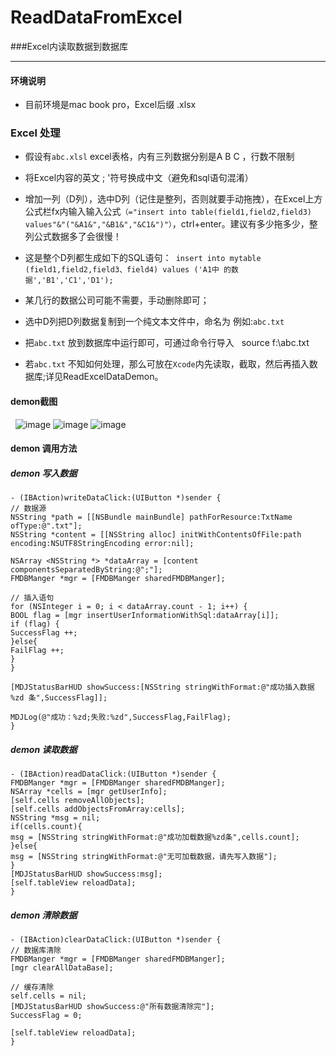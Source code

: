 # ReadDataFromExcel
###Excel内读取数据到数据库

---
#### 环境说明
* 目前环境是mac book pro，Excel后缀 .xlsx 

### Excel 处理
* 假设有```abc.xlsl``` excel表格，内有三列数据分别是A B C ，行数不限制


*  将Excel内容的英文 ; '符号换成中文（避免和sql语句混淆）
*  增加一列（D列），选中D列（记住是整列，否则就要手动拖拽），在Excel上方公式栏fx内输入输入公式```（="insert into table(field1,field2,field3) values"&"("&A1&","&B1&","&C1&")"）```，ctrl+enter。建议有多少拖多少，整列公式数据多了会很慢！

*  这是整个D列都生成如下的SQL语句：``` insert into mytable (field1,field2,field3、field4) values ('A1中 的数据','B1','C1','D1');```

*  某几行的数据公司可能不需要，手动删除即可；

* 选中D列把D列数据复制到一个纯文本文件中，命名为 例如:```abc.txt```

*  把```abc.txt``` 放到数据库中运行即可，可通过命令行导入
  source f:\abc.txt
  
* 若```abc.txt``` 不知如何处理，那么可放在```Xcode```内先读取，截取，然后再插入数据库;详见ReadExcelDataDemon。

#### demon截图
  ![image](https://github.com/XiaoMingZhiDao/ReadExcelData/blob/master/1.png)
  ![image](https://github.com/XiaoMingZhiDao/ReadExcelData/blob/master/2.png)
  ![image](https://github.com/XiaoMingZhiDao/ReadExcelData/blob/master/3.png)
  
#### demon 调用方法

##### demon 写入数据
``` objc
- (IBAction)writeDataClick:(UIButton *)sender {
// 数据源
NSString *path = [[NSBundle mainBundle] pathForResource:TxtName ofType:@".txt"];
NSString *content = [[NSString alloc] initWithContentsOfFile:path encoding:NSUTF8StringEncoding error:nil];

NSArray <NSString *> *dataArray = [content componentsSeparatedByString:@";"];
FMDBManger *mgr = [FMDBManger sharedFMDBManger];

// 插入语句
for (NSInteger i = 0; i < dataArray.count - 1; i++) {
BOOL flag = [mgr insertUserInformationWithSql:dataArray[i]];
if (flag) {
SuccessFlag ++;
}else{
FailFlag ++;
}
}

[MDJStatusBarHUD showSuccess:[NSString stringWithFormat:@"成功插入数据 %zd 条",SuccessFlag]];

MDJLog(@"成功：%zd;失败:%zd",SuccessFlag,FailFlag);
}  
```

##### demon 读取数据
``` objc
- (IBAction)readDataClick:(UIButton *)sender {
FMDBManger *mgr = [FMDBManger sharedFMDBManger];
NSArray *cells = [mgr getUserInfo];
[self.cells removeAllObjects];
[self.cells addObjectsFromArray:cells];
NSString *msg = nil;
if(cells.count){
msg = [NSString stringWithFormat:@"成功加载数据%zd条",cells.count];
}else{
msg = [NSString stringWithFormat:@"无可加载数据，请先写入数据"];
}
[MDJStatusBarHUD showSuccess:msg];
[self.tableView reloadData];
} 
```

##### demon 清除数据
``` objc
- (IBAction)clearDataClick:(UIButton *)sender {
// 数据库清除
FMDBManger *mgr = [FMDBManger sharedFMDBManger];
[mgr clearAllDataBase];

// 缓存清除
self.cells = nil;
[MDJStatusBarHUD showSuccess:@"所有数据清除完"];
SuccessFlag = 0;

[self.tableView reloadData];
}
 
```


  
  
  
  
  
  



